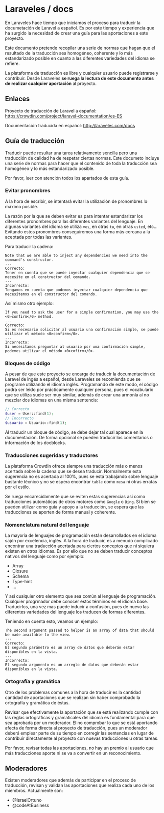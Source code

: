 # Laraveles / docs

En Laraveles hace tiempo que iniciamos el proceso para traducir la documetación de Laravel a español. Es por este tiempo y experiencia que ha surgido la necesidad de crear una guía para las aportaciones a este proyecto.

Este documento pretende recopilar una serie de normas que hagan que el resultado de la traducción sea homogéneo, coherente y lo más estandarizado posible en cuanto a las diferentes variedades del idioma se refiere.

La plataforma de traducción es libre y cualquier usuario puede registrarse y contribuir. Desde Laraveles **se ruega la lectura de este documento antes de realizar cualquier aportación** al proyecto.

## Enlaces

Proyecto de traducción de Laravel a español: https://crowdin.com/project/laravel-documentation/es-ES

Documentación traducida en español: http://laraveles.com/docs

## Guía de traducción

Traducir puede resultar una tarea relativamente sencilla pero una traducción de calidad ha de respetar ciertas normas. Este documeto incluye una serie de normas para hacer que el contenido de toda la traducción sea homogéneo y lo más estandarizado posible.

Por favor, leer con atención todos los apartados de esta guía.

### Evitar pronombres

A la hora de escribir, se intentará evitar la utilización de pronombres lo máximo posible. 

La razón por la que se deben evitar es para intentar estandarizar los diferentes pronombres para las diferentes variantes del lenguaje. En algunas variantes del idioma se utiliza `vos`, en otras `tu`, en otras `usted`, etc... Evitando estos pronombres conseguiremos una forma más cercana a la aceptada por todas las variantes.

Para traducir la cadena:

```
Note that we are able to inject any dependencies we need into the command's constructor.
---
Correcto:
Tener en cuenta que se puede inyectar cualquier dependencia que se necesite en el constructor del comando.
---
Incorrecto:
Tengamos en cuenta que podemos inyectar cualquier dependencia que necesitemos en el constructor del comando.
```

Así mismo otro ejemplo:

```
If you need to ask the user for a simple confirmation, you may use the <0>confirm</0> method.
---
Correcto:
Si es necesario solicitar al usuario una confirmación simple, se puede utilizar el método <0>confirm</0>.
---
Incorrecto:
Si necesitamos preguntar al usuario por una confirmación simple, podemos utilizar el método <0>cofirm</0>.
```

### Bloques de código

A pesar de que este proyecto se encarga de traducir la documentación de Laravel de ingés a español, desde Laraveles se recomienda que se programe utilizando el idioma inglés. Programando de este modo, el código podrá ser leido por prácticamente cualquier persona, pues el vocabulario que se utiliza suele ser muy similar, además de crear una armonía al no mezclar dos idiomas en una misma sentencia:

```php
// Correcto
$user = User::find(1);
// Incorrecto
$usuario = Usuario::find(1);
```

Al traducir un bloque de código, se debe dejar tal cual aparece en la documentación. De forma opcional se pueden traducir los comentarios o información de los docblocks.

### Traducciones sugeridas y traductores

La plataforma CrowdIn ofrece siempre una traducción más o menos acertada sobre la cadena que se desea traducir. Normalmente esta sugerencia no es acertada al 100%, pues se está trabajando sobre lenguaje bastante técnico y no se espera encontrar `table` como `mesa` ni otras erratas por el estilo.

Se ruega encarecidamente que se eviten estas sugerencias así como traducciones automáticas de otros motores como `Google` o `Bing`. Si bien se pueden utilizar como guía y apoyo a la traducción, se espera que las traducciones se aporten de forma manual y coherente.

### Nomenclatura natural del lenguaje

La mayoría de lenguajes de programación están desarrollados en el idioma sajón por excelencia, inglés. A la hora de traducir, es a menudo complicado encontrar una traducción acertada para ciertos conceptos que ni siquiera existen en otros idiomas. Es por ello que no se deben traducir conceptos nativos del lenguaje como por ejemplo:

- Array
- Closure
- Schema
- Type-hint
- ...

Y así cualquier otro elemento que sea común al lenguaje de programación. Cualquier progrmador debe conocer estos términos en el idioma base. Traducirlos, una vez mas puede inducir a confusión, pues de nuevo las diferentes variedades del lenguaje los traducen de formas diferentes.

Teniendo en cuenta esto, veamos un ejemplo:

```
The second argument passed to helper is an array of data that should be made available to the view.
---
Correcto:
El segundo parámetro es un array de datos que deberán estar disponibles en la vista.
---
Incorrecto:
El segundo argumento es un arreglo de datos que deberán estar disponibles en la vista.
```

### Ortografía y gramática

Otro de los problemas comunes a la hora de traducir es la cantidad cantidad de aportaciones que se realizan sin haber comprobado la ortografía y gramática de éstas.

Revisar que efectivamente la aportación que se está realizando cumple con las reglas ortográficas y gramaticales del idioma es fundamental para que sea aprobada por un moderador. El no comprobar lo que se está aportando afecta de forma directa al proyecto de traducción, pues un moderador deberá emplear parte de su tiempo en corregir las sentencias en lugar de contribuir directamente al proyecto con nuevas traducciones u otras tareas.

Por favor, revisar todas las aportaciones, no hay un premio al usuario que más traducciones aporte ni se va a convertir en un reconocimiento.

## Moderadores

Existen moderadores que además de participar en el proceso de traducción, revisan y validan las aportaciones que realiza cada uno de los miembros. Actualmente son:

* @IsraelOrtuno
* @codeAtBusiness 

